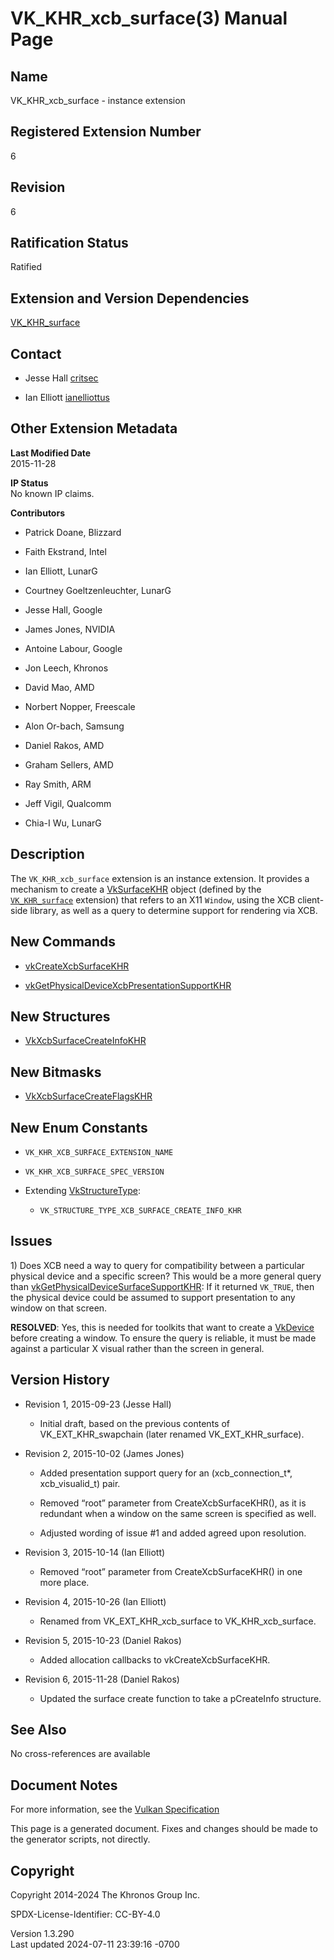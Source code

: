 # VK_KHR_xcb_surface(3) Manual Page

## Name

VK_KHR_xcb_surface - instance extension



## <a href="#_registered_extension_number" class="anchor"></a>Registered Extension Number

6

## <a href="#_revision" class="anchor"></a>Revision

6

## <a href="#_ratification_status" class="anchor"></a>Ratification Status

Ratified

## <a href="#_extension_and_version_dependencies" class="anchor"></a>Extension and Version Dependencies

[VK_KHR_surface](https://registry.khronos.org/vulkan/specs/1.3-extensions/man/html/VK_KHR_surface.html)  

## <a href="#_contact" class="anchor"></a>Contact

- Jesse Hall <a
  href="https://github.com/KhronosGroup/Vulkan-Docs/issues/new?body=%5BVK_KHR_xcb_surface%5D%20@critsec%0A*Here%20describe%20the%20issue%20or%20question%20you%20have%20about%20the%20VK_KHR_xcb_surface%20extension*"
  target="_blank" rel="nofollow noopener"><em></em>critsec</a>

- Ian Elliott <a
  href="https://github.com/KhronosGroup/Vulkan-Docs/issues/new?body=%5BVK_KHR_xcb_surface%5D%20@ianelliottus%0A*Here%20describe%20the%20issue%20or%20question%20you%20have%20about%20the%20VK_KHR_xcb_surface%20extension*"
  target="_blank" rel="nofollow noopener"><em></em>ianelliottus</a>

## <a href="#_other_extension_metadata" class="anchor"></a>Other Extension Metadata

**Last Modified Date**  
2015-11-28

**IP Status**  
No known IP claims.

**Contributors**  
- Patrick Doane, Blizzard

- Faith Ekstrand, Intel

- Ian Elliott, LunarG

- Courtney Goeltzenleuchter, LunarG

- Jesse Hall, Google

- James Jones, NVIDIA

- Antoine Labour, Google

- Jon Leech, Khronos

- David Mao, AMD

- Norbert Nopper, Freescale

- Alon Or-bach, Samsung

- Daniel Rakos, AMD

- Graham Sellers, AMD

- Ray Smith, ARM

- Jeff Vigil, Qualcomm

- Chia-I Wu, LunarG

## <a href="#_description" class="anchor"></a>Description

The `VK_KHR_xcb_surface` extension is an instance extension. It provides
a mechanism to create a [VkSurfaceKHR](https://registry.khronos.org/vulkan/specs/1.3-extensions/man/html/VkSurfaceKHR.html) object
(defined by the [`VK_KHR_surface`](https://registry.khronos.org/vulkan/specs/1.3-extensions/man/html/VK_KHR_surface.html) extension) that
refers to an X11 `Window`, using the XCB client-side library, as well as
a query to determine support for rendering via XCB.

## <a href="#_new_commands" class="anchor"></a>New Commands

- [vkCreateXcbSurfaceKHR](https://registry.khronos.org/vulkan/specs/1.3-extensions/man/html/vkCreateXcbSurfaceKHR.html)

- [vkGetPhysicalDeviceXcbPresentationSupportKHR](https://registry.khronos.org/vulkan/specs/1.3-extensions/man/html/vkGetPhysicalDeviceXcbPresentationSupportKHR.html)

## <a href="#_new_structures" class="anchor"></a>New Structures

- [VkXcbSurfaceCreateInfoKHR](https://registry.khronos.org/vulkan/specs/1.3-extensions/man/html/VkXcbSurfaceCreateInfoKHR.html)

## <a href="#_new_bitmasks" class="anchor"></a>New Bitmasks

- [VkXcbSurfaceCreateFlagsKHR](https://registry.khronos.org/vulkan/specs/1.3-extensions/man/html/VkXcbSurfaceCreateFlagsKHR.html)

## <a href="#_new_enum_constants" class="anchor"></a>New Enum Constants

- `VK_KHR_XCB_SURFACE_EXTENSION_NAME`

- `VK_KHR_XCB_SURFACE_SPEC_VERSION`

- Extending [VkStructureType](https://registry.khronos.org/vulkan/specs/1.3-extensions/man/html/VkStructureType.html):

  - `VK_STRUCTURE_TYPE_XCB_SURFACE_CREATE_INFO_KHR`

## <a href="#_issues" class="anchor"></a>Issues

1\) Does XCB need a way to query for compatibility between a particular
physical device and a specific screen? This would be a more general
query than
[vkGetPhysicalDeviceSurfaceSupportKHR](https://registry.khronos.org/vulkan/specs/1.3-extensions/man/html/vkGetPhysicalDeviceSurfaceSupportKHR.html):
If it returned `VK_TRUE`, then the physical device could be assumed to
support presentation to any window on that screen.

**RESOLVED**: Yes, this is needed for toolkits that want to create a
[VkDevice](https://registry.khronos.org/vulkan/specs/1.3-extensions/man/html/VkDevice.html) before creating a window. To ensure the query
is reliable, it must be made against a particular X visual rather than
the screen in general.

## <a href="#_version_history" class="anchor"></a>Version History

- Revision 1, 2015-09-23 (Jesse Hall)

  - Initial draft, based on the previous contents of
    VK_EXT_KHR_swapchain (later renamed VK_EXT_KHR_surface).

- Revision 2, 2015-10-02 (James Jones)

  - Added presentation support query for an (xcb_connection_t\*,
    xcb_visualid_t) pair.

  - Removed “root” parameter from CreateXcbSurfaceKHR(), as it is
    redundant when a window on the same screen is specified as well.

  - Adjusted wording of issue \#1 and added agreed upon resolution.

- Revision 3, 2015-10-14 (Ian Elliott)

  - Removed “root” parameter from CreateXcbSurfaceKHR() in one more
    place.

- Revision 4, 2015-10-26 (Ian Elliott)

  - Renamed from VK_EXT_KHR_xcb_surface to VK_KHR_xcb_surface.

- Revision 5, 2015-10-23 (Daniel Rakos)

  - Added allocation callbacks to vkCreateXcbSurfaceKHR.

- Revision 6, 2015-11-28 (Daniel Rakos)

  - Updated the surface create function to take a pCreateInfo structure.

## <a href="#_see_also" class="anchor"></a>See Also

No cross-references are available

## <a href="#_document_notes" class="anchor"></a>Document Notes

For more information, see the <a
href="https://registry.khronos.org/vulkan/specs/1.3-extensions/html/vkspec.html#VK_KHR_xcb_surface"
target="_blank" rel="noopener">Vulkan Specification</a>

This page is a generated document. Fixes and changes should be made to
the generator scripts, not directly.

## <a href="#_copyright" class="anchor"></a>Copyright

Copyright 2014-2024 The Khronos Group Inc.

SPDX-License-Identifier: CC-BY-4.0

Version 1.3.290  
Last updated 2024-07-11 23:39:16 -0700
